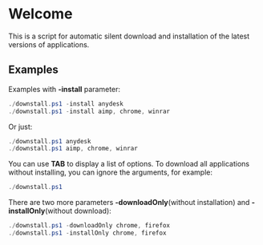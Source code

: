 # Welcome

This is a script for automatic silent download and installation of the latest versions of applications.

## Examples

Examples with **-install** parameter:

```Powershell
./downstall.ps1 -install anydesk
./downstall.ps1 -install aimp, chrome, winrar
```

Or just:

```Powershell
./downstall.ps1 anydesk
./downstall.ps1 aimp, chrome, winrar
```

You can use **TAB** to display a list of options.
To download all applications without installing, you can ignore the arguments, for example:

```Powershell
./downstall.ps1
```

There are two more parameters **-downloadOnly**(without installation) and **-installOnly**(without download):

```Powershell
./downstall.ps1 -downloadOnly chrome, firefox
./downstall.ps1 -installOnly chrome, firefox
```
